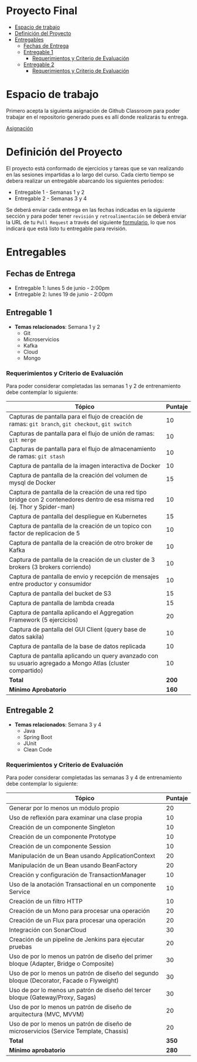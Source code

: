 
# Proyecto Final
- [Espacio de trabajo](#espacio-de-trabajo)
- [Definición del Proyecto](#definici%C3%B3n-del-proyecto)
- [Entregables](#entregables)
    - [Fechas de Entrega](#fechas-de-entrega)
    - [Entregable 1](#entregable-1)
        - [Requerimientos y Criterio de Evaluación](#requerimientos-y-criterio-de-evaluaci%C3%B3n)
    - [Entregable 2](#entregable-2)
        - [Requerimientos y Criterio de Evaluación](#requerimientos-y-criterio-de-evaluaci%C3%B3n)

# Espacio de trabajo

Primero acepta la siguienta asignación de Github Classroom para poder trabajar en el repositorio generado pues es allí donde realizarás tu entrega.

[Asignación](https://classroom.github.com/a/YukLf8IY)

# Definición del Proyecto
El proyecto está conformado de ejercicios y tareas que se van realizando en las sesiones impartidas a lo largo del curso. Cada cierto tiempo se debera realizar un entregable abarcando los siguientes periodos:
  - Entregable 1 - Semanas 1 y 2
  - Entregable 2 - Semanas 3 y 4

Se deberá enviar cada entrega en las fechas indicadas en la siguiente sección y para poder tener `revisión` y `retroalimentación` se deberá enviar la URL de tu `Pull Request` a través del siguiente [formulario](https://forms.gle/pFMDiMEZSP4xNx3L8), lo que nos indicará que está listo tu entregable para revisión.

# Entregables
## Fechas de Entrega
 - Entregable 1: lunes 5 de junio - 2:00pm
 - Entregable 2: lunes 19 de junio - 2:00pm

## Entregable 1

- **Temas relacionados**: Semana 1 y 2
  - Git
  - Microservicios
  - Kafka
  - Cloud
  - Mongo

### Requerimientos y Criterio de Evaluación
Para poder considerar completadas las semanas 1 y 2 de entrenamiento debe contemplar lo siguiente:

| **Tópico**                                                                                                                          | **Puntaje** |
|-------------------------------------------------------------------------------------------------------------------------------------|-------------|
| Capturas de pantalla para el flujo de creación de ramas: `git branch`, `git checkout`, `git switch`                                 | 10          |
| Capturas de pantalla para el flujo de unión de ramas: `git merge`                                                                   | 10          |
| Capturas de pantalla para el flujo de almacenamiento de ramas: `git stash`                                                          | 10          |
| Captura de pantalla de la imagen interactiva de Docker                                                                              | 10          |
| Captura de pantalla de la creación del volumen de mysql de Docker                                                                   | 15          |
| Captura de pantalla de la creación de una red tipo bridge con 2 contenedores dentro de esa misma red (ej. Thor y Spider-man)        | 10          |
| Captura de pantalla del despliegue en Kubernetes                                                                                    | 15          |
| Captura de pantalla de la creación de un topico con factor de replicacion de 5                                                      | 10          |
| Captura de pantalla de la creación de otro broker de Kafka                                                                          | 10          |
| Captura de pantalla de la creación de un cluster de 3 brokers (3 brokers corriendo)                                                 | 10          |
| Captura de pantalla de envio y recepción de mensajes entre productor y consumidor                                                   | 10          |
| Captura de pantalla del bucket de S3                                                                                                | 15          |
| Captura de pantalla de lambda creada                                                                                                | 15          |
| Captura de pantalla aplicando el Aggregation Framework  (5 ejercicios)                                                              | 20          |
| Captura de pantalla del GUI Client (query base de datos sakila)                                                                                                  | 10          |
| Captura de pantalla de la base de datos replicada                                                                                   | 10          |
| Captura de pantalla aplicando un query avanzado con su usuario agregado a Mongo Atlas (cluster compartido)                          | 10          |
| **Total**                                                                                                                           | **200**     |
| **Mínimo Aprobatorio**                                                                                                              | **160**     |


## Entregable 2

- **Temas relacionados**: Semana 3 y 4
  - Java
  - Spring Boot
  - JUnit
  - Clean Code
### Requerimientos y Criterio de Evaluación 
Para poder considerar completadas las semanas 3 y 4 de entrenamiento debe contemplar lo siguiente:

| **Tópico**                                                                                  | **Puntaje** |
|---------------------------------------------------------------------------------------------|-------------|
| Generar por lo menos un módulo propio                                                       | 20          |
| Uso de reflexión para examinar una clase propia                                             | 10          |
| Creación de un componente Singleton                                                         | 10          |
| Creación de un componente Prototype                                                         | 10          |
| Creación de un componente Session                                                           | 10          |
| Manipulación de un Bean usando ApplicationContext                                           | 20          |
| Manipulación de un Bean usando BeanFactory                                                  | 20          |
| Creación y configuración de TransactionManager                                              | 10          |
| Uso de la anotación Transactional en un componente Service                                  | 10          |
| Creación de un filtro HTTP                                                                  | 10          |
| Creación de un Mono para procesar una operación                                             | 20          |
| Creación de un Flux para procesar una operación                                             | 20          |
| Integración con SonarCloud                                                                  | 30          |
| Creación de un pipeline de Jenkins para ejecutar pruebas                                    | 20          |
| Uso de por lo menos un patrón de diseño del primer bloque (Adapter, Bridge o Composite)     | 30          |
| Uso de por lo menos un patrón de diseño del segundo bloque (Decorator, Facade o Flyweight)  | 30          |
| Uso de por lo menos un patrón de diseño del tercer bloque (Gateway/Proxy, Sagas)            | 30          |
| Uso de por lo menos un patrón de diseño de arquitectura (MVC, MVVM)                         | 20          |
| Uso de por lo menos un patrón de diseño de microservicios (Service Template, Chassis)       | 20          |
| **Total**                                                                                   | **350**     |
| **Mínimo aprobatorio**                                                                      | **280**     |
